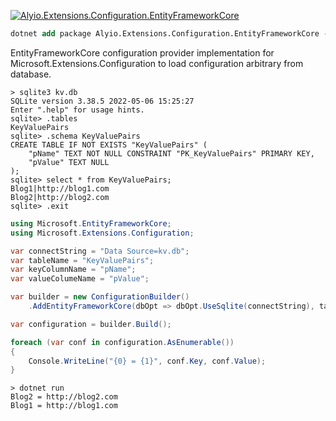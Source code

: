 [![Alyio.Extensions.Configuration.EntityFrameworkCore](https://github.com/qqbuby/Alyio.Extensions.Configuration.EntityFrameworkCore/actions/workflows/ci.yml/badge.svg?branch=main)](https://github.com/qqbuby/Alyio.Extensions.Configuration.EntityFrameworkCore/actions/workflows/ci.yml)

```ps
dotnet add package Alyio.Extensions.Configuration.EntityFrameworkCore --version 6.0.1
```

EntityFrameworkCore configuration provider implementation for Microsoft.Extensions.Configuration to load configuration arbitrary from database.

```console
> sqlite3 kv.db
SQLite version 3.38.5 2022-05-06 15:25:27
Enter ".help" for usage hints.
sqlite> .tables
KeyValuePairs
sqlite> .schema KeyValuePairs
CREATE TABLE IF NOT EXISTS "KeyValuePairs" (
    "pName" TEXT NOT NULL CONSTRAINT "PK_KeyValuePairs" PRIMARY KEY,
    "pValue" TEXT NULL
);
sqlite> select * from KeyValuePairs;
Blog1|http://blog1.com
Blog2|http://blog2.com
sqlite> .exit
```

```cs
using Microsoft.EntityFrameworkCore;
using Microsoft.Extensions.Configuration;

var connectString = "Data Source=kv.db";
var tableName = "KeyValuePairs";
var keyColumnName = "pName";
var valueColumeName = "pValue";

var builder = new ConfigurationBuilder()
    .AddEntityFrameworkCore(dbOpt => dbOpt.UseSqlite(connectString), tableName, keyColumnName, valueColumeName);

var configuration = builder.Build();

foreach (var conf in configuration.AsEnumerable())
{
    Console.WriteLine("{0} = {1}", conf.Key, conf.Value);
}
```

```console
> dotnet run
Blog2 = http://blog2.com
Blog1 = http://blog1.com
```